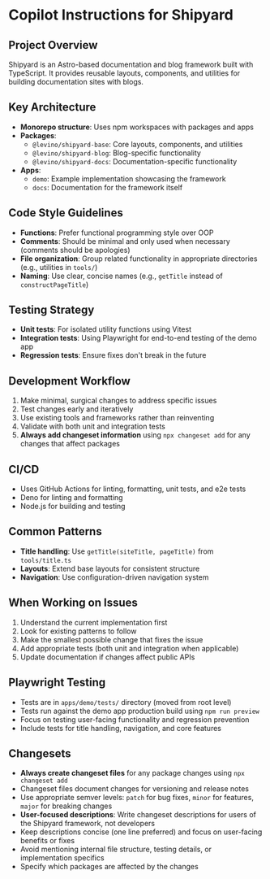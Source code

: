 # Copilot Instructions for Shipyard

## Project Overview
Shipyard is an Astro-based documentation and blog framework built with TypeScript. It provides reusable layouts, components, and utilities for building documentation sites with blogs.

## Key Architecture
- **Monorepo structure**: Uses npm workspaces with packages and apps
- **Packages**: 
  - `@levino/shipyard-base`: Core layouts, components, and utilities
  - `@levino/shipyard-blog`: Blog-specific functionality  
  - `@levino/shipyard-docs`: Documentation-specific functionality
- **Apps**:
  - `demo`: Example implementation showcasing the framework
  - `docs`: Documentation for the framework itself

## Code Style Guidelines
- **Functions**: Prefer functional programming style over OOP
- **Comments**: Should be minimal and only used when necessary (comments should be apologies)
- **File organization**: Group related functionality in appropriate directories (e.g., utilities in `tools/`)
- **Naming**: Use clear, concise names (e.g., `getTitle` instead of `constructPageTitle`)

## Testing Strategy
- **Unit tests**: For isolated utility functions using Vitest
- **Integration tests**: Using Playwright for end-to-end testing of the demo app
- **Regression tests**: Ensure fixes don't break in the future

## Development Workflow
1. Make minimal, surgical changes to address specific issues
2. Test changes early and iteratively
3. Use existing tools and frameworks rather than reinventing
4. Validate with both unit and integration tests
5. **Always add changeset information** using `npx changeset add` for any changes that affect packages

## CI/CD
- Uses GitHub Actions for linting, formatting, unit tests, and e2e tests
- Deno for linting and formatting
- Node.js for building and testing

## Common Patterns
- **Title handling**: Use `getTitle(siteTitle, pageTitle)` from `tools/title.ts`
- **Layouts**: Extend base layouts for consistent structure
- **Navigation**: Use configuration-driven navigation system

## When Working on Issues
1. Understand the current implementation first
2. Look for existing patterns to follow
3. Make the smallest possible change that fixes the issue
4. Add appropriate tests (both unit and integration when applicable)
5. Update documentation if changes affect public APIs

## Playwright Testing
- Tests are in `apps/demo/tests/` directory (moved from root level)
- Tests run against the demo app production build using `npm run preview`
- Focus on testing user-facing functionality and regression prevention
- Include tests for title handling, navigation, and core features

## Changesets
- **Always create changeset files** for any package changes using `npx changeset add`
- Changeset files document changes for versioning and release notes
- Use appropriate semver levels: `patch` for bug fixes, `minor` for features, `major` for breaking changes
- **User-focused descriptions**: Write changeset descriptions for users of the Shipyard framework, not developers
- Keep descriptions concise (one line preferred) and focus on user-facing benefits or fixes
- Avoid mentioning internal file structure, testing details, or implementation specifics
- Specify which packages are affected by the changes